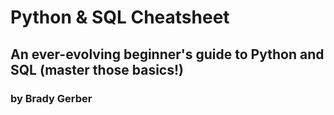 # Python & SQL Cheatsheet

## An ever-evolving beginner's guide to Python and SQL (master those basics!)

### by Brady Gerber
